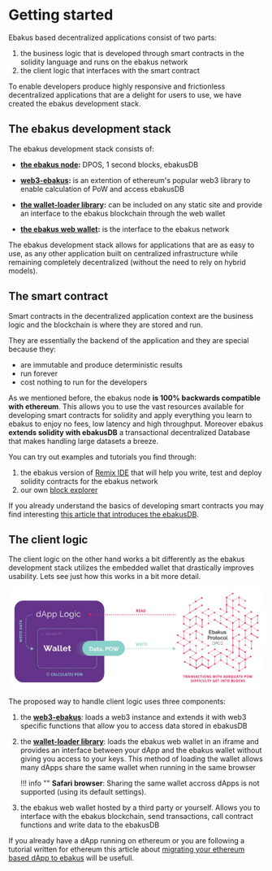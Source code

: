 # Getting started

Ebakus based decentralized applications consist of two parts:

1. the business logic that is developed through smart contracts in the solidity language and runs on the ebakus network
2. the client logic that interfaces with the smart contract

To enable developers produce highly responsive and frictionless decentralized applications that are a delight for users to use, we have created the ebakus development stack.

## The ebakus development stack

The ebakus development stack consists of:

- **[the ebakus node](https://github.com/ebakus/go-ebakus):**
  DPOS, 1 second blocks, ebakusDB

- **[web3-ebakus](https://github.com/ebakus/web3-ebakus):**
  is an extention of ethereum's popular web3 library to enable calculation of PoW and access ebakusDB

- **[the wallet-loader library](https://github.com/ebakus/ebakus-web-wallet-loader):**
  can be included on any static site and provide an interface to the ebakus blockchain through the web wallet

- **[the ebakus web wallet](https://github.com/ebakus/ebakus-web-wallet):**
  is the interface to the ebakus network

The ebakus development stack allows for applications that are as easy to use, as any other application built on centralized infrastructure while remaining completely decentralized (without the need to rely on hybrid models).

## The smart contract

Smart contracts in the decentralized application context are the business logic and the blockchain is where they are stored and run.

They are essentially the backend of the application and they are special because they:

* are immutable and produce deterministic results
* run forever
* cost nothing to run for the developers

As we mentioned before, the ebakus node **is 100% backwards compatible with ethereum**. This allows you to use the vast resources available for developing smart contracts for solidity and apply everything you learn to ebakus to enjoy no fees, low latency and high throughput. Moreover ebakus **extends solidity with ebakusDB** a transactional decentralized Database that makes handling large datasets a breeze.

You can try out examples and tutorials you find through:

1. the ebakus version of [Remix IDE](https://remix.ebakus.com) that will help you write, test and deploy solidity contracts for the ebakus network
2. our own [block explorer](https://explorer.ebakus.com)

If you already understand the basics of developing smart contracts you may find interesting [this article that introduces the ebakusDB](https://medium.com/ebakus/introducing-ebakusdb-part-1-7ebe5013c0d0).

## The client logic

The client logic on the other hand works a bit differently as the ebakus development stack utilizes the embedded wallet that drastically improves usability. Lets see just how this works in a bit more detail.

![Transaction lifecycle](/img/ebakus_if.jpg "ebakus interface")

The proposed way to handle client logic uses three components:

1. the **[web3-ebakus](https://github.com/ebakus/web3-ebakus)**: loads a web3 instance and extends it with web3 specific functions that allow you to access data stored in ebakusDB
2. the **[wallet-loader library](https://github.com/ebakus/ebakus-web-wallet-loader)**: loads the ebakus web wallet in an iframe and provides an interface between your dApp and the ebakus wallet without giving you access to your keys. This method of loading the wallet allows many dApps share the same wallet when running in the same browser

    !!! info ""
        **Safari browser**: Sharing the same wallet accross dApps is not supported (using its default settings).

3. the ebakus web wallet hosted by a third party or yourself. Allows you to interface with the ebakus blockchain, send transactions, call contract functions and write data to the ebakusDB

If you already have a dApp running on ethereum or you are following a tutorial written for ethereum this article about [migrating your ethereum based dApp to ebakus](./quick-guides/migrating-your-ethereum-d-app-to-ebakus.md) will be usefull.
